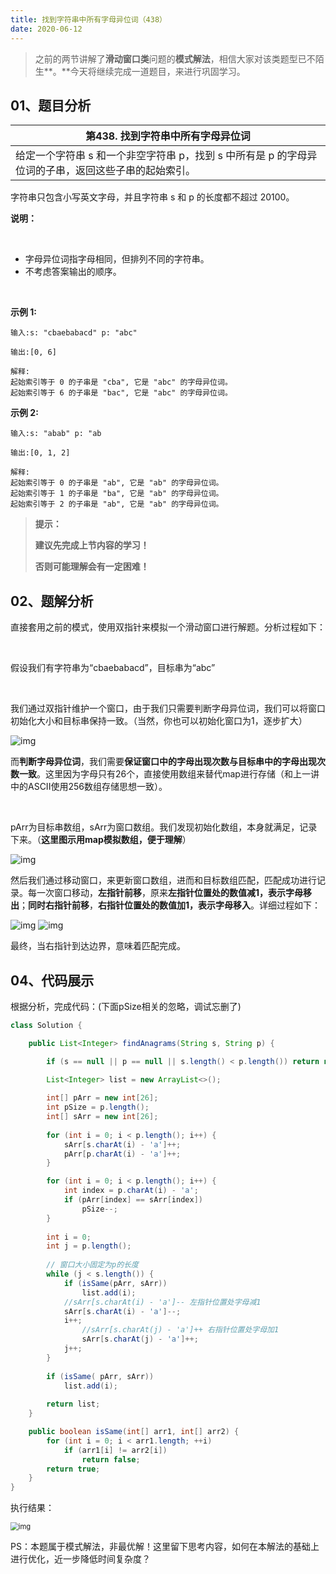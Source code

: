 ```yaml
---
title: 找到字符串中所有字母异位词（438）
date: 2020-06-12
---
```



> 之前的两节讲解了**滑动窗口类**问题的**模式解法**，相信大家对该类题型已不陌生**。**今天将继续完成一道题目，来进行巩固学习。

## 01、题目分析

| 第438. 找到字符串中所有字母异位词                            |
| ------------------------------------------------------------ |
| 给定一个字符串 s 和一个非空字符串 p，找到 s 中所有是 p 的字母异位词的子串，返回这些子串的起始索引。 |

字符串只包含小写英文字母，并且字符串 s 和 p 的长度都不超过 20100。

**说明：**

<br/>

- 字母异位词指字母相同，但排列不同的字符串。
- 不考虑答案输出的顺序。

<br/>

**示例 1:**

```
输入:s: "cbaebabacd" p: "abc"

输出:[0, 6]

解释:
起始索引等于 0 的子串是 "cba", 它是 "abc" 的字母异位词。
起始索引等于 6 的子串是 "bac", 它是 "abc" 的字母异位词。
```

**示例 2:**

```
输入:s: "abab" p: "ab

输出:[0, 1, 2]

解释:
起始索引等于 0 的子串是 "ab", 它是 "ab" 的字母异位词。
起始索引等于 1 的子串是 "ba", 它是 "ab" 的字母异位词。
起始索引等于 2 的子串是 "ab", 它是 "ab" 的字母异位词。
```

> **提示：**
>
> **建议先完成上节内容的学习！**
>
> **否则可能理解会有一定困难！**

## 02、题解分析

直接套用之前的模式，使用双指针来模拟一个滑动窗口进行解题。分析过程如下：

<br/>

假设我们有字符串为“cbaebabacd”，目标串为“abc”

<br/>

我们通过双指针维护一个窗口，由于我们只需要判断字母异位词，我们可以将窗口初始化大小和目标串保持一致。（当然，你也可以初始化窗口为1，逐步扩大）

<img src="./503/1.jpg" alt="img"  />

而**判断字母异位词**，我们需要**保证窗口中的字母出现次数与目标串中的字母出现次数一致**。这里因为字母只有26个，直接使用数组来替代map进行存储（和上一讲中的ASCII使用256数组存储思想一致）。

<br/>

pArr为目标串数组，sArr为窗口数组。我们发现初始化数组，本身就满足，记录下来。（**这里图示用map模拟数组，便于理解**）

<img src="./503/2.jpg" alt="img"  />

然后我们通过移动窗口，来更新窗口数组，进而和目标数组匹配，匹配成功进行记录。每一次窗口移动，**左指针前移**，原来**左指针位置处的数值减1，表示字母移出**；**同时右指针前移**，**右指针位置处的数值加1，表示字母移入**。详细过程如下：

<img src="./503/3.jpg" alt="img"  />

<img src="./503/4.jpg" alt="img"  />

最终，当右指针到达边界，意味着匹配完成。

## 04、代码展示

根据分析，完成代码：(下面pSize相关的忽略，调试忘删了)

```java
class Solution {

    public List<Integer> findAnagrams(String s, String p) {

        if (s == null || p == null || s.length() < p.length()) return new ArrayList<>();
        
        List<Integer> list = new ArrayList<>();

        int[] pArr = new int[26];
        int pSize = p.length();
        int[] sArr = new int[26];
    
        for (int i = 0; i < p.length(); i++) {
            sArr[s.charAt(i) - 'a']++;  
            pArr[p.charAt(i) - 'a']++;
        }

        for (int i = 0; i < p.length(); i++) {
            int index = p.charAt(i) - 'a';
            if (pArr[index] == sArr[index]) 
                pSize--;
        }
        
        int i = 0;
        int j = p.length();
        
        // 窗口大小固定为p的长度
        while (j < s.length()) {
            if (isSame(pArr, sArr))
                list.add(i);            
            //sArr[s.charAt(i) - 'a']-- 左指针位置处字母减1
            sArr[s.charAt(i) - 'a']--;
            i++;
                //sArr[s.charAt(j) - 'a']++ 右指针位置处字母加1
                sArr[s.charAt(j) - 'a']++;
            j++;
        }
        
        if (isSame( pArr, sArr))
            list.add(i);
        
        return list;
    }

    public boolean isSame(int[] arr1, int[] arr2) {
        for (int i = 0; i < arr1.length; ++i)
            if (arr1[i] != arr2[i])
                return false;
        return true;
    }
}
```

执行结果：

<img src="./503/5.jpg" alt="img" style="zoom:80%;" />

PS：本题属于模式解法，非最优解！这里留下思考内容，如何在本解法的基础上进行优化，近一步降低时间复杂度？

